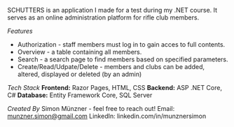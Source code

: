 SCHUTTERS is an application I made for a test during my .NET course.
It serves as an online administration platform for rifle club members.

*Features*
- Authorization - staff members must log in to gain acces to full contents.
- Overview - a table containing all members.
- Search - a search page to find members based on specified parameters.
- Create/Read/Udpate/Delete - members and clubs can be added, altered, displayed or deleted (by an admin)

*Tech Stack*
**Frontend:** Razor Pages, HTML, CSS
**Backend:** ASP .NET Core, C#
**Database:** Entity Framework Core, SQL Server

*Created By*
Simon Münzner - feel free to reach out!
Email: munzner.simon@gmail.com
LinkedIn: linkedin.com/in/munznersimon
